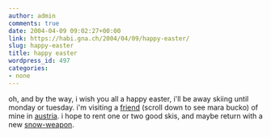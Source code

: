 ```yaml
---
author: admin
comments: true
date: 2004-04-09 09:02:27+00:00
link: https://habi.gna.ch/2004/04/09/happy-easter/
slug: happy-easter
title: happy easter
wordpress_id: 497
categories:
- none
---
```


oh, and by the way, i wish you all a happy easter, i'll be away skiing until monday or tuesday.
i'm visiting a [friend](http://www.lech-zuers.at/start.asp?navi=allgemeines&content=kontakt)  (scroll down to see mara bucko) of mine in [austria](http://www.lech-zuers.at/).
i hope to rent one or two good skis, and maybe return with a new [snow-weapon](http://www.salomonsports.com/products/alpine/ski/freestyle/teneighty.html).
